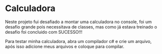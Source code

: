 # Calculadora
Neste projeto fui desafiado a montar uma calculadora no console, foi um desafio grande pois necessitava de classes, mas como já estava treinado o desafio foi concluido com SUCESSO!!!

Para testar minha calculadora, abra um compilador c# e crie um arquivo, após isso adicione meus arquivos e coloque para compilar.
